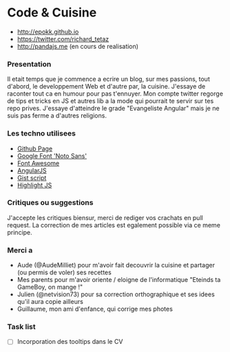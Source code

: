 # Code & Cuisine

 * http://epokk.github.io
 * https://twitter.com/richard_tetaz
 * http://pandajs.me (en cours de realisation)

### Presentation
Il etait temps que je commence a ecrire un blog, sur mes passions, tout d'abord, le developpement Web et d'autre par, la cuisine. J'essaye de raconter tout ca en humour pour pas t'ennuyer. Mon compte twitter regorge de tips et tricks en JS et autres lib a la mode qui pourrait te servir sur tes repo prives. J'essaye d'atteindre le grade "Evangeliste Angular" mais je ne suis pas ferme a d'autres religions.

### Les techno utilisees
 * [Github Page](http://pages.github.com)
 * [Google Font 'Noto Sans'](http://www.google.com/fonts/specimen/Noto+Sans)
 * [Font Awesome](http://fortawesome.github.io/Font-Awesome)
 * [AngularJS](http://angularjs.org)
 * [Gist script](https://gist.github.com)
 * [Highlight JS](http://softwaremaniacs.org/soft/highlight/en)

### Critiques ou suggestions
J'accepte les critiques biensur, merci de rediger vos crachats en pull request. La correction de mes articles est egalement possible via ce meme principe.

### Merci a
 * Aude (@AudeMilliet) pour m'avoir fait decouvrir la cuisine et partager (ou permis de voler) ses recettes
 * Mes parents pour m'avoir oriente / eloigne de l'informatique "Eteinds ta GameBoy, on mange !"
 * Julien (@netvision73) pour sa correction orthographique et ses idees qu'il aura copie ailleurs
 * Guillaume, mon ami d'enfance, qui corrige mes photes

### Task list
- [ ] Incorporation des tooltips dans le CV
